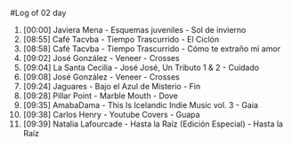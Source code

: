 #Log of 02 day

1. [00:00] Javiera Mena - Esquemas juveniles - Sol de invierno
1. [08:55] Café Tacvba - Tiempo Trascurrido - El Ciclón
1. [08:58] Café Tacvba - Tiempo Trascurrido - Cómo te extraño mi amor
1. [09:02] José González - Veneer - Crosses
1. [09:04] La Santa Cecilia - José José, Un Tributo 1 & 2 - Cuidado
1. [09:08] José González - Veneer - Crosses
1. [09:24] Jaguares - Bajo el Azul de Misterio - Fin
1. [09:28] Pillar Point - Marble Mouth - Dove
1. [09:35] AmabaDama - This Is Icelandic Indie Music vol. 3 - Gaia
1. [09:38] Carlos Henry - Youtube Covers - Guapa
1. [09:39] Natalia Lafourcade - Hasta la Raíz (Edición Especial) - Hasta la Raíz
